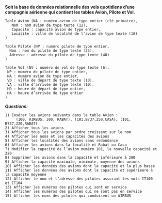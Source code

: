 
**Soit la base de données relationnelle des vols quotidiens d’une compagnie aérienne qui contient 
les tables Avion, Pilote et Vol.**

    Table Avion (NA : numéro avion de type entier (clé primaire),
       Nom : nom avion de type texte (12),
       Capacite : capacité avion de type entier,
       Localite : ville de localité de l’avion de type texte (10)
    )
    
    Table Pilote (NP : numéro pilote de type entier,
      Nom : nom du pilote de type texte (25),
      Adresse : adresse du pilote de type texte (40)
    )
    
    Table Vol (NV : numéro de vol de type texte (6),
     NP : numéro de pilote de type entier,
     NA : numéro avion de type entier,
     VD : ville de départ de type texte (10),
     VA : ville d’arrivée de type texte (10),
     HD : heure de départ de type entier,
     HA : heure d’arrivée de type entier
    )

***Questions:***

    1) Insérer les avions suivants dans la table Avion :
         (100, AIRBUS, 300, RABAT), (101,B737,250,CASA), (101, B737,220,RABAT)
    2) Afficher tous les avions
    3) Afficher tous les avions par ordre croissant sur le nom
    4) Afficher les noms et les capacités des avions
    5) Afficher les localités des avions sans redondance
    6) Afficher les avions dans la localité et Rabat ou Casa
    7) Modifier la capacité de l’avion numéro 101, la nouvelle capacité et 220
    8) Supprimer les avions dans la capacité et inférieure à 200
    9) Afficher la capacité maximale, minimale, moyenne des avions
    10) Afficher les données des avions dont la capacité et la plus basse
    11) Afficher les données des avions dont la capacité et supérieure à la capacité moyenne
    12) Afficher le nom et l’adresse des pilotes assurant les vols IT100 et IT104
    13) Afficher les numéros des pilotes qui sont en service
    14) Afficher les numéros des pilotes qui ne sont pas en service
    15) Afficher les noms des pilotes qui conduisent un AIRBUS
